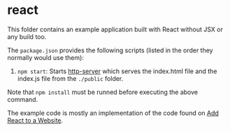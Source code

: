 # react

This folder contains an example application built with React without JSX or any build too.

The `package.json` provides the following scripts (listed in the order they normally would use them):

1. `npm start`: Starts [http-server](https://www.npmjs.com/package/http-server) which serves the index.html file and the index.js file from the `./public` folder.

Note that `npm install` must be runned before executing the above command.

The example code is mostly an implementation of the code found on [Add React to a Website](https://reactjs.org/docs/add-react-to-a-website.html).
